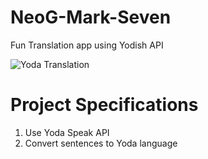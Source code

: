 # NeoG-Mark-Seven
Fun Translation app using Yodish API

![Yoda Translation](https://user-images.githubusercontent.com/96565022/193968783-0f177848-5714-44e3-8fb1-30244ec3e701.png)

# Project Specifications

1. Use Yoda Speak API
2. Convert sentences to Yoda language

